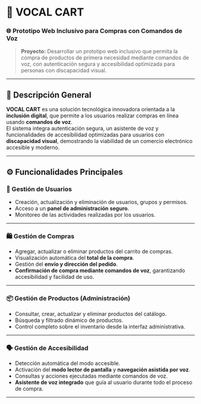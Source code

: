 # 🛒 VOCAL CART  
### 🌐 Prototipo Web Inclusivo para Compras con Comandos de Voz  

> **Proyecto:** Desarrollar un prototipo web inclusivo que permita la compra de productos de primera necesidad mediante comandos de voz, con autenticación segura y accesibilidad optimizada para personas con discapacidad visual.  

---

## 🧠 Descripción General  

**VOCAL CART** es una solución tecnológica innovadora orientada a la **inclusión digital**, que permite a los usuarios realizar compras en línea usando **comandos de voz**.  
El sistema integra autenticación segura, un asistente de voz y funcionalidades de accesibilidad optimizadas para usuarios con **discapacidad visual**, demostrando la viabilidad de un comercio electrónico accesible y moderno.  

---

## ⚙️ Funcionalidades Principales  

### 👥 Gestión de Usuarios  
- Creación, actualización y eliminación de usuarios, grupos y permisos.  
- Acceso a un **panel de administración seguro**.  
- Monitoreo de las actividades realizadas por los usuarios.  

---

### 🛍️ Gestión de Compras  
- Agregar, actualizar o eliminar productos del carrito de compras.  
- Visualización automática del **total de la compra**.  
- Gestión del **envío y dirección del pedido**.  
- **Confirmación de compra mediante comandos de voz**, garantizando accesibilidad y facilidad de uso.  

---

### 📦 Gestión de Productos (Administración)  
- Consultar, crear, actualizar y eliminar productos del catálogo.  
- Búsqueda y filtrado dinámico de productos.  
- Control completo sobre el inventario desde la interfaz administrativa.  

---

### 🗣️ Gestión de Accesibilidad  
- Detección automática del modo accesible.  
- Activación del **modo lector de pantalla** y **navegación asistida por voz**.  
- Consultas y acciones ejecutadas mediante comandos de voz.  
- **Asistente de voz integrado** que guía al usuario durante todo el proceso de compra.  

---


